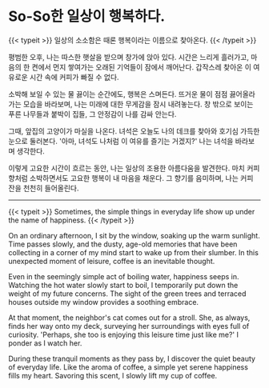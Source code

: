 # So-So한 일상이 행복하다.

<p> {{< typeit >}}
일상의 소소함은 때론 행복이라는 이름으로 찾아온다.
{{< /typeit >}} </p>

평범한 오후, 나는 따스한 햇살을 받으며 창가에 앉아 있다. 시간은 느리게 흘러가고, 마음의 한 켠에서 먼지 쌓여가는 오래된 기억들이 잠에서 깨어난다. 갑작스레 찾아온 이 여유로운 시간 속에 커피가 빠질 수 없다.

소박해 보일 수 있는 물 끓이는 순간에도, 행복은 스며든다. 뜨거운 물이 점점 끓어올라가는 모습을 바라보며, 나는 미래에 대한 무게감을 잠시 내려놓는다. 창 밖으로 보이는 푸른 나무들과 붙박이 집들, 그 안정감이 나를 감싸 안는다.

그때, 앞집의 고양이가 마실을 나온다. 녀석은 오늘도 나의 데크를 찾아와 호기심 가득한 눈으로 둘러본다. '아마, 녀석도 나처럼 이 여유를 즐기는 거겠지?' 나는 녀석을 바라보며 생각한다.

이렇게 고요한 시간이 흐르는 동안, 나는 일상의 조용한 아름다움을 발견한다. 마치 커피 향처럼 소박하면서도 고요한 행복이 내 마음을 채운다. 그 향기를 음미하며, 나는 커피 잔을 천천히 들어올린다.

----

{{< typeit >}}
Sometimes, the simple things in everyday life show up under the name of happiness.
{{< /typeit >}}

On an ordinary afternoon, I sit by the window, soaking up the warm sunlight. Time passes slowly, and the dusty, age-old memories that have been collecting in a corner of my mind start to wake up from their slumber. In this unexpected moment of leisure, coffee is an inevitable thought.

Even in the seemingly simple act of boiling water, happiness seeps in. Watching the hot water slowly start to boil, I temporarily put down the weight of my future concerns. The sight of the green trees and terraced houses outside my window provides a soothing embrace.

At that moment, the neighbor's cat comes out for a stroll. She, as always, finds her way onto my deck, surveying her surroundings with eyes full of curiosity. 'Perhaps, she too is enjoying this leisure time just like me?' I ponder as I watch her.

During these tranquil moments as they pass by, I discover the quiet beauty of everyday life. Like the aroma of coffee, a simple yet serene happiness fills my heart. Savoring this scent, I slowly lift my cup of coffee.
